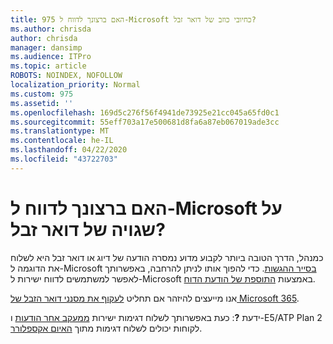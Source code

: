 ```yaml
---
title: 975 האם ברצונך לדווח ל-Microsoft כחיובי כוזב של דואר זבל?
ms.author: chrisda
author: chrisda
manager: dansimp
ms.audience: ITPro
ms.topic: article
ROBOTS: NOINDEX, NOFOLLOW
localization_priority: Normal
ms.custom: 975
ms.assetid: ''
ms.openlocfilehash: 169d5c276f56f4941de73925e21cc045a65fd0c1
ms.sourcegitcommit: 55eff703a17e500681d8fa6a87eb067019ade3cc
ms.translationtype: MT
ms.contentlocale: he-IL
ms.lasthandoff: 04/22/2020
ms.locfileid: "43722703"
---
```

# <a name="would-you-like-to-report-a-spam-false-positive-to-microsoft"></a>האם ברצונך לדווח ל-Microsoft על שגויה של דואר זבל?

כמנהל, הדרך הטובה ביותר לקבוע מדוע נמסרה הודעה של דיוג או דואר זבל היא לשלוח את הדוגמה ל-Microsoft [בסייר ההגשות](https://protection.office.com/reportsubmission). כדי להפוך אותו לניתן להרחבה, באפשרותך לאפשר למשתמשים לדווח ישירות ל-Microsoft באמצעות [התוספת של הודעת הדוח](https://appsource.microsoft.com/product/office/WA104381180?src=office&tab=Overview).

אנו מייעצים להיזהר אם תחליט [לעקוף את מסנני דואר הזבל של Microsoft 365](https://docs.microsoft.com/exchange/troubleshoot/antispam/cautions-against-bypassing-spam-filters).

ידעת **?**: כעת באפשרותך לשלוח דגימות ישירות [ממעקב אחר הודעות](https://protection.office.com/messagetrace) ו-E5/ATP Plan 2 לקוחות יכולים לשלוח דגימות מתוך [האיום אקספלורר](https://docs.microsoft.com/microsoft-365/security/office-365-security/threat-explorer).
